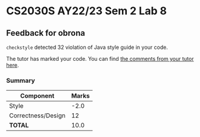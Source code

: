 # CS2030S AY22/23 Sem 2 Lab 8
## Feedback for obrona
`checkstyle` detected 32 violation of Java style guide in your code.

The tutor has marked your code. You can find [the comments from your tutor here](https://www.github.com/nus-cs2030s-2223-s2/lab8-obrona/commit/2555a41fba0e7cdd4357485f6cc5c5a0a5b7a8f4).
### Summary

| Component | Marks |
|-----------|-------|
| Style | -2.0 |
| Correctness/Design | 12 |
| **TOTAL** | 10.0 |
